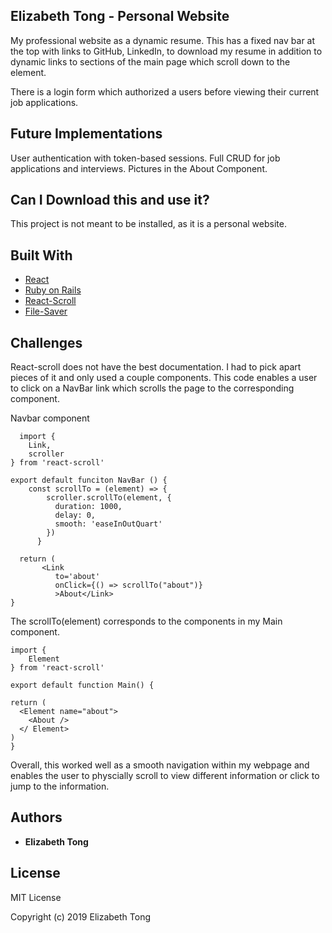 ## Elizabeth Tong - Personal Website

My professional website as a dynamic resume. This has a fixed nav bar at the top with links to GitHub, LinkedIn, to download my resume in addition to dynamic links to sections of the main page which scroll down to the element.

There is a login form which authorized a users before viewing their current job applications.

## Future Implementations

User authentication with token-based sessions.
Full CRUD for job applications and interviews.
Pictures in the About Component.


## Can I Download this and use it?

This project is not meant to be installed, as it is a personal website.


## Built With

* [React](https://github.com/facebook/create-react-app)
* [Ruby on Rails](https://github.com/rails/rails) 
* [React-Scroll](https://github.com/fisshy/react-scroll)
* [File-Saver](https://github.com/eligrey/FileSaver.js/)

## Challenges

React-scroll does not have the best documentation. I had to pick apart pieces of it and only used a couple components. This code enables a user to click on a NavBar link which scrolls the page to the corresponding component. 

Navbar component 

```
  import {
    Link, 
    scroller
} from 'react-scroll'

export default funciton NavBar () {
    const scrollTo = (element) => {
        scroller.scrollTo(element, {
          duration: 1000,
          delay: 0,
          smooth: 'easeInOutQuart'
        })
      }
      
  return (
       <Link 
          to='about'
          onClick={() => scrollTo("about")}
          >About</Link>
}
```

The scrollTo(element) corresponds to the <Element name="" > components in my Main component.
  
```
import {
    Element
} from 'react-scroll'

export default function Main() {

return (
  <Element name="about">
    <About />
  </ Element>
)
}
```
Overall, this worked well as a smooth navigation within my webpage and enables the user to physcially scroll to view different information or click to jump to the information.


## Authors

* **Elizabeth Tong** 

## License


MIT License

Copyright (c) 2019 Elizabeth Tong
